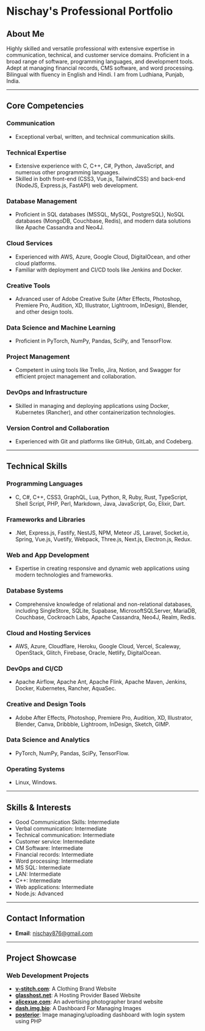 # **Nischay's Professional Portfolio**

## **About Me**
Highly skilled and versatile professional with extensive expertise in communication, technical, and customer service domains. Proficient in a broad range of software, programming languages, and development tools. Adept at managing financial records, CMS software, and word processing. Bilingual with fluency in English and Hindi. I am from Ludhiana, Punjab, India.

---

## **Core Competencies**

### **Communication**
- Exceptional verbal, written, and technical communication skills.

### **Technical Expertise**
- Extensive experience with C, C++, C#, Python, JavaScript, and numerous other programming languages.
- Skilled in both front-end (CSS3, Vue.js, TailwindCSS) and back-end (NodeJS, Express.js, FastAPI) web development.

### **Database Management**
- Proficient in SQL databases (MSSQL, MySQL, PostgreSQL), NoSQL databases (MongoDB, Couchbase, Redis), and modern data solutions like Apache Cassandra and Neo4J.

### **Cloud Services**
- Experienced with AWS, Azure, Google Cloud, DigitalOcean, and other cloud platforms.
- Familiar with deployment and CI/CD tools like Jenkins and Docker.

### **Creative Tools**
- Advanced user of Adobe Creative Suite (After Effects, Photoshop, Premiere Pro, Audition, XD, Illustrator, Lightroom, InDesign), Blender, and other design tools.

### **Data Science and Machine Learning**
- Proficient in PyTorch, NumPy, Pandas, SciPy, and TensorFlow.

### **Project Management**
- Competent in using tools like Trello, Jira, Notion, and Swagger for efficient project management and collaboration.

### **DevOps and Infrastructure**
- Skilled in managing and deploying applications using Docker, Kubernetes (Rancher), and other containerization technologies.

### **Version Control and Collaboration**
- Experienced with Git and platforms like GitHub, GitLab, and Codeberg.

---

## **Technical Skills**

### **Programming Languages**
- C, C#, C++, CSS3, GraphQL, Lua, Python, R, Ruby, Rust, TypeScript, Shell Script, PHP, Perl, Markdown, Java, JavaScript, Go, Elixir, Dart.

### **Frameworks and Libraries**
- .Net, Express.js, Fastify, NestJS, NPM, Meteor JS, Laravel, Socket.io, Spring, Vue.js, Vuetify, Webpack, Three.js, Next.js, Electron.js, Redux.

### **Web and App Development**
- Expertise in creating responsive and dynamic web applications using modern technologies and frameworks.

### **Database Systems**
- Comprehensive knowledge of relational and non-relational databases, including SingleStore, SQLite, Supabase, MicrosoftSQLServer, MariaDB, Couchbase, Cockroach Labs, Apache Cassandra, Neo4J, Realm, Redis.

### **Cloud and Hosting Services**
- AWS, Azure, Cloudflare, Heroku, Google Cloud, Vercel, Scaleway, OpenStack, Glitch, Firebase, Oracle, Netlify, DigitalOcean.

### **DevOps and CI/CD**
- Apache Airflow, Apache Ant, Apache Flink, Apache Maven, Jenkins, Docker, Kubernetes, Rancher, AquaSec.

### **Creative and Design Tools**
- Adobe After Effects, Photoshop, Premiere Pro, Audition, XD, Illustrator, Blender, Canva, Dribbble, Lightroom, InDesign, Sketch, GIMP.

### **Data Science and Analytics**
- PyTorch, NumPy, Pandas, SciPy, TensorFlow.

### **Operating Systems**
- Linux, Windows.

---

## **Skills & Interests**

- Good Communication Skills: Intermediate
- Verbal communication: Intermediate
- Technical communication: Intermediate
- Customer service: Intermediate
- CM Software: Intermediate
- Financial records: Intermediate
- Word processing: Intermediate
- MS SQL: Intermediate
- LAN: Intermediate
- C++: Intermediate
- Web applications: Intermediate
- Node.js: Advanced

---

## **Contact Information**

- **Email**: nischay876@gmail.com

---


## **Project Showcase**
### **Web Development Projects**
- **[v-stitch.com](https://v-stitch.com)**: A Clothing Brand Website
- **[glasshost.net](https://glasshost.net)**: A Hosting Provider Based Website
- **[alicexue.com](https://alicexue.com)**: An advertising photographer brand website
- **[dash.img.bio](https://dash.img.bio)**: A Dashboard For Managing Images
- **[posterior](https://github.com/nischay876/posterior)**: Image managing/uploading dashboard with login system using PHP
